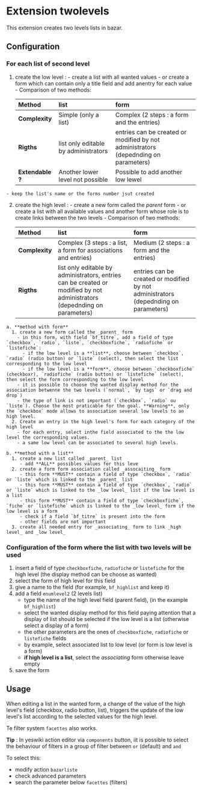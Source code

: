 # Extension twolevels

This extension creates two levels lists in bazar. 

## Configuration

### For each list of second level

  1. create the low level :
    - create a list with all wanted values
    - or create a form which can contain only a title field and add anentry for each value
    - Comparison of two methods:
      
      | **Method**    | **list**               | **form**                                      |
      |:---------------|:------------------------|:----------------------------------------------------|
      | **Complexity** | Simple (only a list) | Complex (2 steps : a form and the entries) |
      | **Rigths**     | list only editable by administrators | entries can be created or modified by not administrators (depednding on parameters) |
      | **Extendable ?**|  Another lower level not possible| Possible to add another low lewel |
    - keep the list's name or the forms number jsut created
  2. create the high level :
    - create a new form called the _parent_ form
    - or create a list with all available values and another form whose role is to create links between the two levels
    - Comparison of two methods:
      
      | **Method**    | **list**               | **form**                                      |
      |:---------------|:------------------------|:----------------------------------------------------|
      | **Complexity** | Complex (3 steps : a list, a form for associations and entries) | Medium (2 steps : a form and the entries) |
      | **Rigths**     | list only editable by administrators, entries can be created or modified by not administrators (depednding on parameters)| entries can be created or modified by not administrators (depednding on parameters)|
    
    a. **method with form**
      1. create a new form called the _parent_ form
        - in this form, with field `bf_titre`, add a field of type `checkbox`, `radio`, `liste`, `checkboxfiche`, `radiofiche` or `listefiche`:
          - if the low level is a **list**, choose between `checkbox`, `radio` (radio button) or `liste` (select), then select the list corresponding to the low level
          - if the low level is a **form**, choose between `checkboxfiche` (checkboxr), `radiofiche` (radio button) or `listefiche` (select), then select the form corresponding to the low level
        - it is possible to choose the wanted display method for the association betwenne the two levels (`normal`, `by tags` or `drag and drop`)
        - the type of link is not important (`checkbox`, `radio` ou `liste`). Choose the most praticable for the goal. **Warning**, only the `checkbox` mode allows to association several low levels to an high level.
      2. Create an entry in the high level's form for each category of the high level
        - for each entry, select inthe field associated to the the low level the corresponding values.
        - a same low level can be associated to several high levels.
    
    b. **method with a list**
      1. create a new list called _parent_ list
         - add **ALL** possibles values for this leve
      2. create a form form association called _assocaiting_ form
         - this form **MUST** contain a field of type `checkbox`, `radio` or `liste` which is linked to the _parent_ list
         - this form **MUST** contain a field of type `checkbox`, `radio` or `liste` which is linked to the _low level_ list if the low level is a list
         - this form **MUST** contain a field of type `checkboxfiche`, `fiche` or `listefiche` which is linked to the _low level_ form if the low level is a form
         - check if a field `bf_titre` is present into the form
         - other fields are not important
      3. create all needed entry for _associating_ form to link _high level_ and _low level_

### Configuration of the form where the list with two levels will be used
    
 1. insert a field of type `checkboxfiche`, `radiofiche` or `listefiche` for the high level (the display method can be choose as wanted)
 2. select the form of high level for this field
 3. give a name to the field (for example, `bf_highlist` and keep it)
 4. add a field `enumlevel2` (2 levels list)
      - type the name of the high level field (parent field), (in the example `bf_highlist`)
      - select the wanted display method for this field paying attention that a display of list should be selected if the low level is a list (otherwise select a display of a form) 
      - the other parameters are the ones of `checkboxfiche`, `radiofiche` or `listefiche` fields
      - by example, select associated list to low level (or form is low level is a form)
      - **if high level is a list**, select the _associating_ form otherwise leave empty
 5. save the form

## Usage

When editing a list in the wanted form, a change of the value of the high level's field (checkbox, radio button, list), triggers the update of the low level's list according to the selected values for the high level.

Te filter system `facettes` also works.

**Tip** : In yeswiki action editor via `components` button, iit is possible to select the behaviour of filters in a group of filter between `or` (default) and `and`

To select this:
 - modify action `bazarliste`
 - check advanced parameters
 - search the parameter below `facettes` (filters)